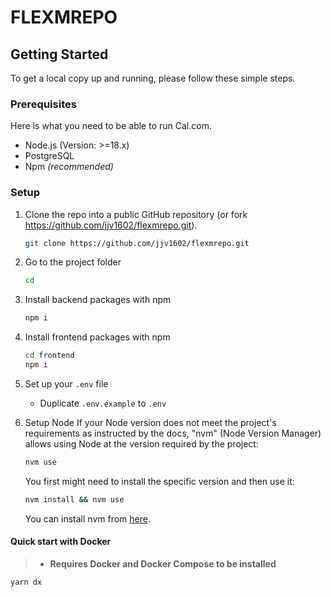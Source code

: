 # FLEXMREPO

## Getting Started

To get a local copy up and running, please follow these simple steps.

### Prerequisites

Here is what you need to be able to run Cal.com.

- Node.js (Version: >=18.x)
- PostgreSQL
- Npm _(recommended)_

### Setup

1. Clone the repo into a public GitHub repository (or fork https://github.com/jjv1602/flexmrepo.git). 

   ```sh
   git clone https://github.com/jjv1602/flexmrepo.git
   ```
2. Go to the project folder

   ```sh
   cd 
   ```

3. Install backend packages with npm

   ```sh
   npm i
   ```
4. Install frontend packages with npm
   ```sh
   cd frontend
   npm i
   ```
5. Set up your `.env` file

   - Duplicate `.env.example` to `.env`

6. Setup Node
   If your Node version does not meet the project's requirements as instructed by the docs, "nvm" (Node Version Manager) allows using Node at the version required by the project:

   ```sh
   nvm use
   ```

   You first might need to install the specific version and then use it:

   ```sh
   nvm install && nvm use
   ```

   You can install nvm from [here](https://github.com/nvm-sh/nvm).

#### Quick start with Docker

> - **Requires Docker and Docker Compose to be installed**

```sh
yarn dx
```

